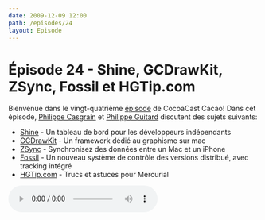 ```yaml
---
date: 2009-12-09 12:00
path: /episodes/24
layout: Episode
---
```

# Épisode 24 - Shine, GCDrawKit, ZSync, Fossil et HGTip.com
<p>Bienvenue dans le vingt-quatrième <a href="https://archive.org/download/cacaocast/cacaocast_24.mp3" title="CocoaCast Cacao Episode 24">épisode</a> de CocoaCast Cacao! Dans cet épisode, <a href="http://www.twitter.com/philippec" title="Philippe Casgrain sur Twitter">Philippe Casgrain</a> et <a href="http://www.twitter.com/philippeguitard" title="Philippe Guitard sur Twitter">Philippe Guitard</a> discutent des sujets suivants:</p>
<ul><li><a href="http://clickontyler.com/blog/2009/08/shine-an-indie-mac-dashboard/" title="Shine">Shine</a> - Un tableau de bord pour les développeurs indépendants</li>
<li><a href="http://www.apptree.net/drawkit.htm" title="GCDrawKit">GCDrawKit</a> - Un framework dédié au graphisme sur mac</li>
<li><a href="http://www.zarrastudios.com/ZSync/ZSync.html" title="ZSync">ZSync</a> - Synchronisez des données entre un Mac et un iPhone</li>
<li><a href="http://www.fossil-scm.org/" title="Fossil">Fossil</a> - Un nouveau système de contrôle des versions distribué, avec tracking intégré</li>
<li><a href="http://hgtip.com/" title="HGTip.com">HGTip.com</a> - Trucs et astuces pour Mercurial</li>
</ul>
<p><audio controls><source src="https://archive.org/download/cacaocast/cacaocast_24.mp3" type="audio/mpeg"><source src="https://archive.org/download/cacaocast/cacaocast_24.mp3" type="audio/mp4">Votre navigateur ne supporte pas l'élément audio / Your browser does not support the audio element.</audio></p>

